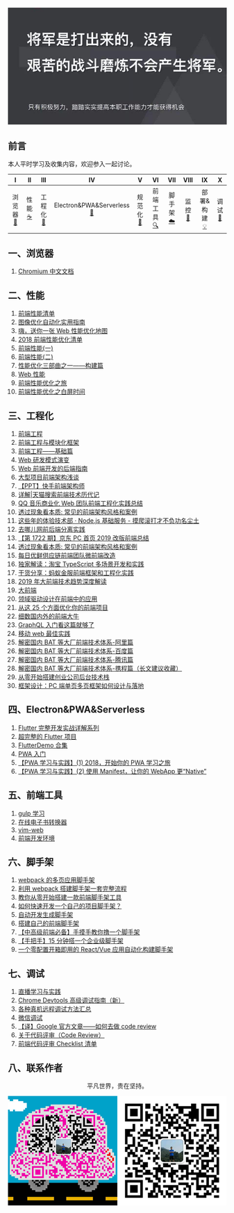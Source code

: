 ![image](./img/timg.jpg)
<br>

## 前言

本人平时学习及收集内容，欢迎参入一起讨论。

|              I              |           II            |             III             |                              IV                               |              V              |               VI                |            VII             |          VIII          |                IX                 |           X            |
| :-------------------------: | :---------------------: | :-------------------------: | :-----------------------------------------------------------: | :-------------------------: | :-----------------------------: | :------------------------: | :--------------------: | :-------------------------------: | :--------------------: |
| 浏览器<br />[📝](#一浏览器) | 性能<br/>[☕️](#二性能) | 工程化<br />[🐍](#三工程化) | Electron&PWA&Serverless<br />[🔗](#四Electron&PWA&Serverless) | 规范化<br />[📖](#五规范化) | 前端工具<br/> [🔍](#六前端工具) | 脚手架<br/>[☁️](#七脚手架) | 监控<br/>[📃](#八监控) | 部署&构建<br />[💡](#九部署&构建) | 调试<br/>[🔨](#十调试) |

## 一、浏览器

1. [Chromium 中文文档](https://github.com/ahangchen/Chromium_doc_zh)

## 二、性能

1. [前端性能清单](https://github.com/JohnsenZhou/Front-End-Performance-Checklist)
2. [图像优化自动化实用指南](https://mp.weixin.qq.com/s/3aosOSPut-zkqJDhBfVQ1Q)
3. [嗨，送你一张 Web 性能优化地图](https://mp.weixin.qq.com/s?__biz=MzUxMTcwOTM4Mg==&mid=2247483962&idx=1&sn=f9337ad983c6303811eb43d07d9f23d5&chksm=f96edb93ce195285943211e645cc683989826abdaaa8ab0b073a20761369ed04843c835c50b7#rd)
4. [2018 前端性能优化清单](https://juejin.im/post/5a966bd16fb9a0635172a50a)
5. [前端性能(一)](https://github.com/ftTony/blog/issues/28)
6. [前端性能(二)](https://github.com/ftTony/blog/issues/29)
7. [性能优化三部曲之一——构建篇](https://github.com/lcxfs1991/blog/issues/4)
8. [Web 性能](https://github.com/laoqiren/web-performance)
9. [前端性能优化之旅](https://github.com/alienzhou/fe-performance-journey)
10. [前端性能优化之白屏时间](https://mp.weixin.qq.com/s/N_6faORvlDSxFQMh1o2naA)

## 三、工程化

1. [前端工程](https://www.zhihu.com/question/24558375)
2. [前端工程与模块化框架](https://github.com/fouber/blog/issues/4)
3. [前端工程——基础篇](https://github.com/fouber/blog/issues/10)
4. [Web 研发模式演变](https://github.com/lifesinger/blog/issues/184)
5. [Web 前端开发的后端指南](https://mp.weixin.qq.com/s/tbJ-X3_zKi4vR_1ST5maTQ)
6. [大型项目前端架构浅谈](https://juejin.im/post/5cea1f705188250640005472)
7. [【PPT】快手前端架构师](https://mp.weixin.qq.com/s/y1SX8CQmc8WROBrSBGbpgw)
8. [详解|天猫搜索前端技术历代记](https://mp.weixin.qq.com/s/R38oST2_DvxA5zrh8eQ5Eg)
9. [QQ 音乐商业化 Web 团队前端工程化实践总结](https://cloud.tencent.com/developer/article/1500013)
10. [透过现象看本质: 常见的前端架构风格和案例](https://juejin.im/post/5d7ffad551882545ff173083)
11. [这些年的体验技术部 · Node.js 基础服务 - 摸爬滚打才不负功名尘土](https://www.yuque.com/afx/about/nodejs)
12. [去哪儿网前后端分离实践](https://mp.weixin.qq.com/s/hRYn9D8_-RDvcfV5hdCsbw)
13. [【第 1722 期】京东 PC 首页 2019 改版前端总结](https://mp.weixin.qq.com/s/prgpYTSVrBKTsO1JDrgh3Q)
14. [透过现象看本质: 常见的前端架构风格和案例](https://mp.weixin.qq.com/s/m_twmahOfn2TuZpUbjndHA)
15. [每日优鲜供应链前端团队微前端改造](https://juejin.im/post/5d7f702ce51d4561f777e258)
16. [独家解读：淘宝 TypeScript 多场景开发和实践](https://mp.weixin.qq.com/s/N6Jmrbi-3AY_uo_lc-dBiw)
17. [干货分享：蚂蚁金服前端框架和工程化实践](https://mp.weixin.qq.com/s/6-yjR_CsHaWUI8YqLK25rA)
18. [2019 年大前端技术趋势深度解读](https://www.infoq.cn/article/K_RFbwfff5MugJXixYDQ)
19. [大前端](https://github.com/azl397985856/automate-everything)
20. [领域驱动设计在前端中的应用](https://github.com/Vincedream/ddd-fe-demo)
21. [从这 25 个方面优化你的前端项目](https://mp.weixin.qq.com/s/awkX87vt9Gp23YfRE01C4A)
22. [细数国内外的前端大牛](https://juejin.im/post/5a9224c6f265da4e710f7786)
23. [GraphQL 入门看这篇就够了](https://mp.weixin.qq.com/s/cpPN5o_mbti9H8e-kZAY5Q)
24. [移动 web 最佳实践](https://juejin.im/post/5d759f706fb9a06afa32adec)
25. [解密国内 BAT 等大厂前端技术体系-阿里篇](https://mp.weixin.qq.com/s/haSCjEOVCZSeaT2q5E2BQw)
26. [解密国内 BAT 等大厂前端技术体系-百度篇](https://mp.weixin.qq.com/s/O_nzIM6vdfJfd2wKDsuZAA)
27. [解密国内 BAT 等大厂前端技术体系-腾讯篇](https://mp.weixin.qq.com/s/hisqcnv8g5XMOF6bzFV7pw)
28. [解密国内 BAT 等大厂前端技术体系-携程篇（长文建议收藏）](https://mp.weixin.qq.com/s/IbORf-lQOLyaS8sBO5ILOw)
29. [从零开始搭建创业公司后台技术栈](https://mp.weixin.qq.com/s/HlEDjrVKbH_KZo_SXjfzIQ)
30. [框架设计：PC 端单页多页框架如何设计与落地](https://mp.weixin.qq.com/s/hRpwptzR4z9szQai_5GraQ)

## 四、Electron&PWA&Serverless

1. [Flutter 完整开发实战详解系列](https://github.com/CarGuo/GSYFlutterBook)
2. [超完整的 Flutter 项目](https://github.com/CarGuo/GSYGithubAppFlutter)
3. [FlutterDemo 合集](https://github.com/OpenFlutter/Flutter-Notebook)
4. [PWA 入门](https://zhuanlan.zhihu.com/p/32601560)
5. [【PWA 学习与实践】(1) 2018，开始你的 PWA 学习之旅](https://github.com/alienzhou/blog/issues/2)
6. [【PWA 学习与实践】(2) 使用 Manifest，让你的 WebApp 更“Native”](https://github.com/alienzhou/blog/issues/3)

## 五、前端工具

1. [gulp 学习](https://www.gulpjs.com.cn/)
2. [在线电子书转换器](http://cn.epubee.com/)
3. [vim-web](https://github.com/jaywcjlove/vim-web)
4. [前端开发环境](http://fe.surge.sh/guide/)

## 六、脚手架

1. [webpack 的多页应用脚手架](https://github.com/Array-Huang/webpack-seed)
2. [利用 webpack 搭建脚手架一套完整流程](https://mp.weixin.qq.com/s/23f64lu-qAEAK76lFYyzow)
3. [教你从零开始搭建一款前端脚手架工具](https://juejin.im/post/5c237d1a5188256b9e0f21e1)
4. [如何快速开发一个自己的项目脚手架？](https://github.com/alienzhou/blog/issues/29)
5. [自动开发生成脚手架](https://github.com/yanlele/le-cli)
6. [搭建自己的前端脚手架](https://github.com/senntyou/blogs/blob/master/advanced/13.md)
7. [【中高级前端必备】手摸手教你撸一个脚手架](https://mp.weixin.qq.com/s/noKG8ylD2EbsB1dENh2xug)
8. [【手把手】15 分钟搭一个企业级脚手架](https://juejin.im/post/5d650613f265da03951a0364)
9. [一个零配置开箱即用的 React/Vue 应用自动化构建脚手架](https://github.com/JowayYoung/bruce-cli)

## 七、调试

1. [直播学习与实践](https://github.com/ftTony/blog/issues/4)
2. [Chrome Devtools 高级调试指南（新）](https://mp.weixin.qq.com/s/tF30zFXzuI7e2fko0sgBEQ)
3. [各种真机远程调试方法汇总](https://github.com/jieyou/remote_inspect_web_on_real_device)
4. [微信调试](https://github.com/wuchangming/spy-debugger)
5. [【译】Google 官方文章——如何去做 code review](https://juejin.im/post/5d80c27cf265da03e61b45c7)
6. [关于代码评审（Code Review）](https://mp.weixin.qq.com/s/2Fpqlhl2XLuk7dFXCPUD-A)
7. [前端代码评审 Checklist 清单](https://github.com/fengshi123/blog/issues/1)

## 八、联系作者

<div align="center">
    <p>
        平凡世界，贵在坚持。
    </p>
    <img src="./img/contact.png" />
</div>
